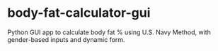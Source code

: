 # body-fat-calculator-gui
Python GUI app to calculate body fat % using U.S. Navy Method, with gender-based inputs and dynamic form.
